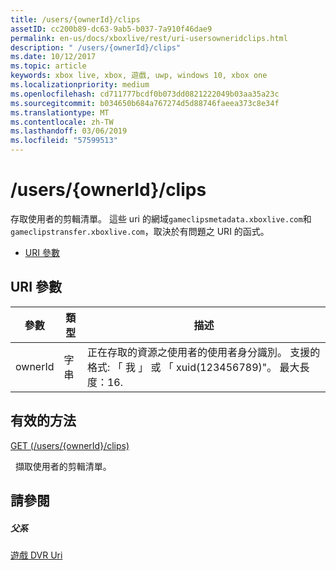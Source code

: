 ```yaml
---
title: /users/{ownerId}/clips
assetID: cc200b89-dc63-9ab5-b037-7a910f46dae9
permalink: en-us/docs/xboxlive/rest/uri-usersowneridclips.html
description: " /users/{ownerId}/clips"
ms.date: 10/12/2017
ms.topic: article
keywords: xbox live, xbox, 遊戲, uwp, windows 10, xbox one
ms.localizationpriority: medium
ms.openlocfilehash: cd711777bcdf0b073dd0821222049b03aa35a23c
ms.sourcegitcommit: b034650b684a767274d5d88746faeea373c8e34f
ms.translationtype: MT
ms.contentlocale: zh-TW
ms.lasthandoff: 03/06/2019
ms.locfileid: "57599513"
---
```

# <a name="usersowneridclips"></a>/users/{ownerId}/clips
存取使用者的剪輯清單。 這些 uri 的網域`gameclipsmetadata.xboxlive.com`和`gameclipstransfer.xboxlive.com`，取決於有問題之 URI 的函式。
 
  * [URI 參數](#ID4EX)
 
<a id="ID4EX"></a>

 
## <a name="uri-parameters"></a>URI 參數
 
| 參數| 類型| 描述| 
| --- | --- | --- | 
| ownerId| 字串| 正在存取的資源之使用者的使用者身分識別。 支援的格式: 「 我 」 或 「 xuid(123456789)"。 最大長度：16.| 
  
<a id="ID4EVB"></a>

 
## <a name="valid-methods"></a>有效的方法

[GET (/users/{ownerId}/clips)](uri-usersowneridclipsget.md)

&nbsp;&nbsp;擷取使用者的剪輯清單。
 
<a id="ID4E6B"></a>

 
## <a name="see-also"></a>請參閱
 
<a id="ID4EBC"></a>

 
##### <a name="parent"></a>父系 

[遊戲 DVR Uri](atoc-reference-dvr.md)

   